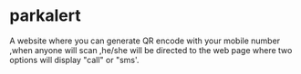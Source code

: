 # parkalert
A website where you can generate QR encode with your mobile number ,when anyone will scan ,he/she will be directed to the web page where two options will display "call" or "sms'. 
